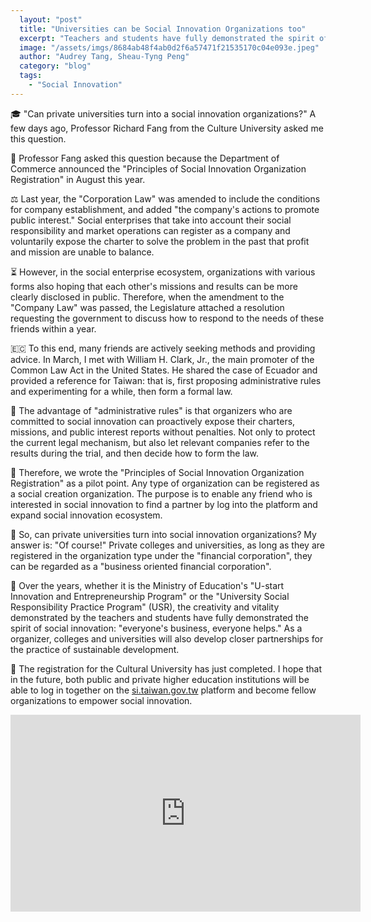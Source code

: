 ```yaml
---
  layout: "post"
  title: "Universities can be Social Innovation Organizations too"
  excerpt: "Teachers and students have fully demonstrated the spirit of social innovation: “everyone’s business, everyone helps.”"
  image: "/assets/imgs/8684ab48f4ab0d2f6a57471f21535170c04e093e.jpeg"
  author: "Audrey Tang, Sheau-Tyng Peng"
  category: "blog"
  tags: 
    - "Social Innovation"
---
```


🎓 "Can private universities turn into a social innovation organizations?" A few days ago, Professor Richard Fang from the Culture University asked me this question.

📜 Professor Fang asked this question because the Department of Commerce announced the "Principles of Social Innovation Organization Registration" in August this year.

⚖️ Last year, the "Corporation Law" was amended to include the conditions for company establishment, and added "the company's actions to promote public interest." Social enterprises that take into account their social responsibility and market operations can register as a company and voluntarily expose the charter to solve the problem in the past that profit and mission are unable to balance.

⏳ However, in the social enterprise ecosystem, organizations with various forms also hoping that each other's missions and  results can be more clearly disclosed in public. Therefore, when the amendment to the "Company Law" was passed, the Legislature  attached a resolution requesting the government to discuss how to respond to the needs of these friends within a year.

🇪🇨 To this end, many friends are actively seeking methods and providing advice. In March, I met with William H. Clark, Jr., the main promoter of the Common Law Act in the United States. He shared the case of Ecuador and provided a reference for Taiwan: that is, first proposing administrative rules and experimenting for a while, then form a formal law.

🤝 The advantage of "administrative rules" is that organizers who are committed to social innovation can proactively expose their charters, missions, and public interest reports without penalties. Not only to protect the current legal mechanism, but also let relevant companies refer to the results during the trial, and then decide how to form the law.

🏡 Therefore, we wrote the "Principles of Social Innovation Organization Registration" as a pilot point. Any type of organization can be registered as a social creation organization. The purpose is to enable any friend who is interested in social innovation to find a partner by log into the platform and expand social innovation ecosystem.

🏫  So, can private universities turn into social innovation organizations? My answer is: "Of course!" Private colleges and universities, as long as they are registered in the organization type under the "financial corporation", they can be regarded as a "business oriented financial corporation".

🌱 Over the years, whether it is the Ministry of Education's "U-start Innovation and Entrepreneurship Program" or the "University Social Responsibility Practice Program" (USR), the creativity and vitality demonstrated by the teachers and students have fully demonstrated the spirit of social innovation: "everyone's business, everyone helps." As a organizer, colleges and universities will also develop closer partnerships for the practice of sustainable development.

🚸 The registration for the Cultural University has just completed. I hope that in the future, both public and private higher education institutions will be able to log in together on the [si.taiwan.gov.tw](https://si.taiwan.gov.tw) platform and become fellow organizations to empower social innovation.

 <center> 
 <iframe width="560" height="315" src="https://www.youtube.com/embed/ui6C1LEy0sg" frameborder="0" allowfullscreen></iframe> 
 </center> 
